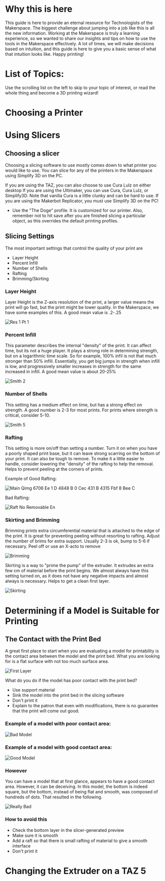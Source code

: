 <!-- TITLE: 3D Printing Guide -->
<!-- SUBTITLE: A comprehensive tutorial on 3D printing, adapted from the "Technologist Training" document, written by Nicolas Dalton  -->

# Why this is here
This guide is here to provide an eternal resource for Technologists of the Makerspace. The biggest challenge about jumping into a job like this is all the new information. Working at the Makerspace is truly a learning experience, so we wanted to share our insights and tips on how to use the tools in the Makerspace effectively. A lot of times, we will make decisions based on intuition, and this guide is here to give you a basic sense of what that intuition looks like. Happy printing!

# List of Topics:
Use the scrolling list on the left to skip to your topic of interest, or read the whole thing and become a 3D printing wizard!

# Choosing a Printer
# Using Slicers
## Choosing a slicer
Choosing a slicing software to use mostly comes down to what printer you would like to use. You can slice for any of the printers in the Makerspace using Simplify 3D on the PC. 

If you are using the TAZ, you can also choose to use Cura Lulz on either desktop
If you are using the Ultimaker, you can use Cura, Cura Lulz, or Simplify3D.
	Note that vanilla Cura is a little clunky and can be hard to use.
If you are using the Makerbot Replicator, you must use Simplify 3D on the PC!
* Use the "The Doge" profile. It is customized for our printer. Also, remember not to hit save after you are finished slicing a particular object, as this overrides the default printing profiles.

## Slicing Settings
The most important settings that control the quality of your print are
* Layer Height
* Percent Infill
* Number of Shells
* Rafting
* Brimming/Skirting
### Layer Height
Layer Height is the Z-axis resolution of the print, a larger value means the print will go fast, but the print might be lower quality. In the Makerspace, we have some examples of this. A good mean value is .2-.25

![Res 1 Pt 1](/uploads/3-d-printing-guide/res-1-pt-1.png "Res 1 Pt 1")
### Percent Infill
This parameter describes the internal "density" of the print. It can affect time, but its not a huge player. It plays a strong role in determining strength, but on a logarithmic time scale. So for example, 100% infil is not that much stronger than 50% infill. Essentially, you get big jumps in strength when infill is low, and progressively smaller increases in strength for the same increased in infill. A good mean value is about 20-25%

![Smith 2](/uploads/3-d-printing-guide/smith-2.png "Smith 2")

### Number of Shells
This setting has a medium effect on time, but has a strong effect on strength. A good number is 2-3 for most prints. For prints where strength is critical, consider 5-10.

![Smith 5](/uploads/3-d-printing-guide/smith-5.png "Smith 5")

### Rafting
This setting is more on/off than setting a number. Turn it on when you have a poorly shaped print base, but it can leave strong scarring on the bottom of your print. It can also be tough to remove. To make it a little easier to handle, consider lowering the "density" of the rafting to help the removal. Helps to prevent peeling at the corners of prints. 

Example of Good Rafting:

![Main Qimg 6706 Ee 1 D 4848 B 0 Cec 431 B 4315 Fbf 8 Bee C](/uploads/3-d-printing-guide/main-qimg-6706-ee-1-d-4848-b-0-cec-431-b-4315-fbf-8-bee-c.jpg "Main Qimg 6706 Ee 1 D 4848 B 0 Cec 431 B 4315 Fbf 8 Bee C")

Bad Rafting:

![Raft No Removable En](/uploads/3-d-printing-guide/raft-no-removable-en.jpg "Raft No Removable En")

### Skirting and Brimming
Brimming prints extra circumferential material that is attached to the edge of the print. It is great for preventing peeling without resorting to rafting. Adjust the number of brims for extra support. Usually 2-3 is ok, bump to 5-6 if necessary. Peel off or use an X-acto to remove

![Brimming](/uploads/3-d-printing-guide/brimming.png "Brimming")

Skirting is a way to "prime the pump" of the extruder. It extrudes an extra few cm of material before the print begins. We almost always have this setting turned on, as it does not have any negative impacts and almost always is necessary. Helps to get a clean first layer.

![Skirting](/uploads/3-d-printing-guide/skirting.png "Skirting")
# Determining if a Model is Suitable for Printing
## The Contact with the Print Bed
A great first place to start when you are evaluating a model for printability is the contact area between the model and the print bed. What you are looking for is a flat surface with not too much surface area. 

![First Layer](/uploads/3-d-printing-guide/first-layer.png "First Layer")

What do you do if the model has poor contact with the print bed?
* Use support material
* Sink the model into the print bed in the slicing software
* Don't print it
* Explain to the patron that even with modifications, there is no guarantee that the print will come out good. 

### Example of a model with poor contact area:

![Bad Model](/uploads/3-d-printing-guide/bad-model.png "Bad Model")

### Example of a model with good contact area:

![Good Model](/uploads/3-d-printing-guide/good-model.png "Good Model")

### However
You can have a model that at first glance, appears to have a good contact area. However, it can be deceiving. In this model, the bottom is indeed square, but the bottom, instead of being flat and smooth, was composed of hundreds of dots. That resulted in the following. 

![Really Bad](/uploads/3-d-printing-guide/really-bad.png "Really Bad")

### How to avoid this
* Check the bottom layer in the slicer-generated preview
* Make sure it is smooth
* Add a raft so that there is small rafting of material to give a smooth interface
* Don't print it

# Changing the Extruder on a TAZ 5

